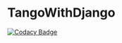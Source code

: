 # TangoWithDjango
[![Codacy Badge](https://api.codacy.com/project/badge/Grade/5b3bc354921b494b8b7e1781bfcf8b57)](https://app.codacy.com/app/tangchujun45/TangoWithDjango?utm_source=github.com&utm_medium=referral&utm_content=OtakuGumi/TangoWithDjango&utm_campaign=Badge_Grade_Dashboard)